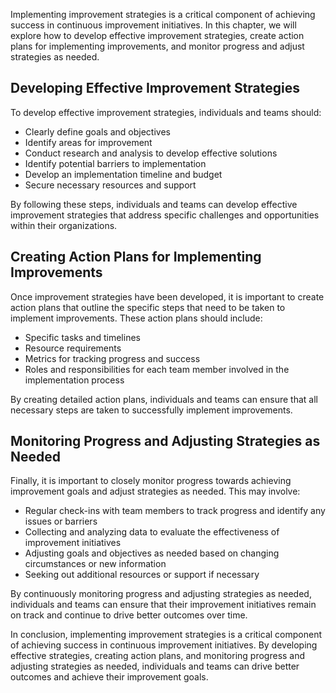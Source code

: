 
Implementing improvement strategies is a critical component of achieving success in continuous improvement initiatives. In this chapter, we will explore how to develop effective improvement strategies, create action plans for implementing improvements, and monitor progress and adjust strategies as needed.

Developing Effective Improvement Strategies
-------------------------------------------

To develop effective improvement strategies, individuals and teams should:

* Clearly define goals and objectives
* Identify areas for improvement
* Conduct research and analysis to develop effective solutions
* Identify potential barriers to implementation
* Develop an implementation timeline and budget
* Secure necessary resources and support

By following these steps, individuals and teams can develop effective improvement strategies that address specific challenges and opportunities within their organizations.

Creating Action Plans for Implementing Improvements
---------------------------------------------------

Once improvement strategies have been developed, it is important to create action plans that outline the specific steps that need to be taken to implement improvements. These action plans should include:

* Specific tasks and timelines
* Resource requirements
* Metrics for tracking progress and success
* Roles and responsibilities for each team member involved in the implementation process

By creating detailed action plans, individuals and teams can ensure that all necessary steps are taken to successfully implement improvements.

Monitoring Progress and Adjusting Strategies as Needed
------------------------------------------------------

Finally, it is important to closely monitor progress towards achieving improvement goals and adjust strategies as needed. This may involve:

* Regular check-ins with team members to track progress and identify any issues or barriers
* Collecting and analyzing data to evaluate the effectiveness of improvement initiatives
* Adjusting goals and objectives as needed based on changing circumstances or new information
* Seeking out additional resources or support if necessary

By continuously monitoring progress and adjusting strategies as needed, individuals and teams can ensure that their improvement initiatives remain on track and continue to drive better outcomes over time.

In conclusion, implementing improvement strategies is a critical component of achieving success in continuous improvement initiatives. By developing effective strategies, creating action plans, and monitoring progress and adjusting strategies as needed, individuals and teams can drive better outcomes and achieve their improvement goals.
